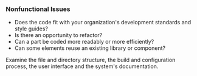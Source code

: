 ### Nonfunctional Issues

- Does the code fit with your organization's development standards and style guides? 
- Is there an opportunity to refactor? 
- Can a part be coded more readably or more efficiently? 
- Can some elements reuse an existing library or component?

Examine the file and directory structure, the build and configuration process, the user interface and the system's documentation.
